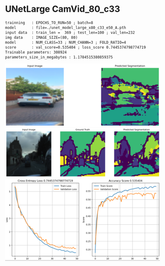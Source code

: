 #  UNetLarge CamVid_80_c33 

```
trainning   : EPOCHS_TO_RUN=50 ; batch=8
model       : file=./unet_model_large_x80_c33_e50_A.pth
input data  : train_len =  369 ; test_len=100 ; val_len=232 
img data    : IMAGE_SIZE=(80, 80)
model       : NUM_CLASS=33 ; NUM_CHANN=3 ; FOLD_RATIO=4
score       : val_score=0.535404 ; loss_score 0.7445374798774719
Trainable parameters: 308924
parameters_size_in_megabytes : 1.1784515380859375
```

![alt text](image.png)
![alt text](image-1.png)
![alt text](image-2.png)


